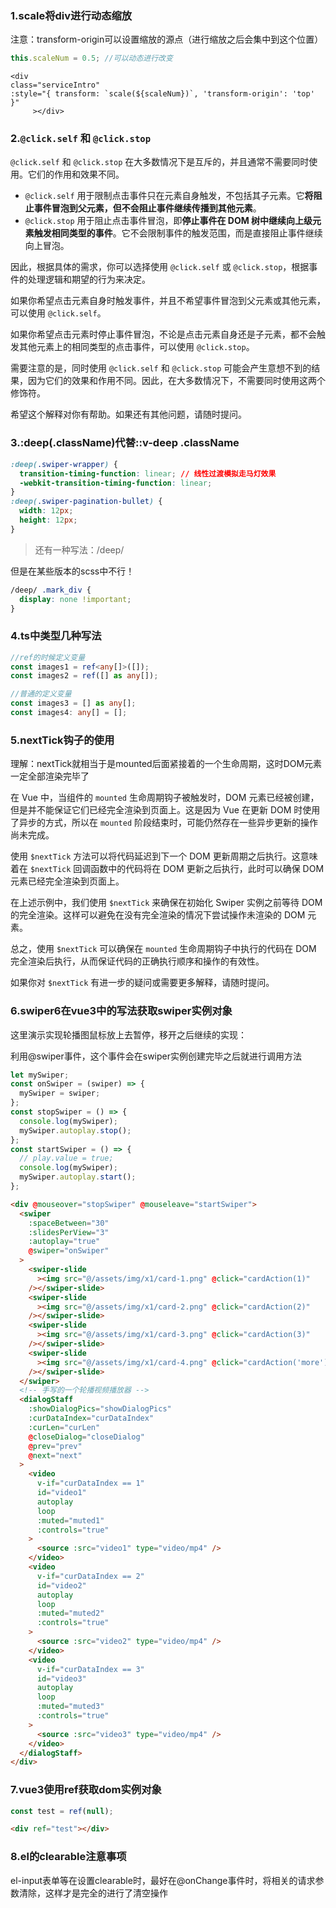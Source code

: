 ### 1.scale将div进行动态缩放

注意：transform-origin可以设置缩放的源点（进行缩放之后会集中到这个位置）

```js
this.scaleNum = 0.5; //可以动态进行改变
```

```vue
<div
class="serviceIntro"
:style="{ transform: `scale(${scaleNum})`, 'transform-origin': 'top' }"
     ></div>
```

### 2.`@click.self` 和 `@click.stop`

`@click.self` 和 `@click.stop` 在大多数情况下是互斥的，并且通常不需要同时使用。它们的作用和效果不同。

- `@click.self` 用于限制点击事件只在元素自身触发，不包括其子元素。它**将阻止事件冒泡到父元素，但不会阻止事件继续传播到其他元素**。
- `@click.stop` 用于阻止点击事件冒泡，即**停止事件在 DOM 树中继续向上级元素触发相同类型的事件**。它不会限制事件的触发范围，而是直接阻止事件继续向上冒泡。

因此，根据具体的需求，你可以选择使用 `@click.self` 或 `@click.stop`，根据事件的处理逻辑和期望的行为来决定。

如果你希望点击元素自身时触发事件，并且不希望事件冒泡到父元素或其他元素，可以使用 `@click.self`。

如果你希望点击元素时停止事件冒泡，不论是点击元素自身还是子元素，都不会触发其他元素上的相同类型的点击事件，可以使用 `@click.stop`。

需要注意的是，同时使用 `@click.self` 和 `@click.stop` 可能会产生意想不到的结果，因为它们的效果和作用不同。因此，在大多数情况下，不需要同时使用这两个修饰符。

希望这个解释对你有帮助。如果还有其他问题，请随时提问。



### 3.:deep(.className)代替::v-deep .className

```css
:deep(.swiper-wrapper) {
  transition-timing-function: linear; // 线性过渡模拟走马灯效果
  -webkit-transition-timing-function: linear;
}
:deep(.swiper-pagination-bullet) {
  width: 12px;
  height: 12px;
}
```

> 还有一种写法：/deep/ 

但是在某些版本的scss中不行！

```css
/deep/ .mark_div {
  display: none !important;
}
```



### 4.ts中类型几种写法

```ts
//ref的时候定义变量
const images1 = ref<any[]>([]);
const images2 = ref([] as any[]);

//普通的定义变量
const images3 = [] as any[];
const images4: any[] = [];
```



### 5.nextTick钩子的使用

理解：nextTick就相当于是mounted后面紧接着的一个生命周期，这时DOM元素一定全部渲染完毕了

在 Vue 中，当组件的 `mounted` 生命周期钩子被触发时，DOM 元素已经被创建，但是并不能保证它们已经完全渲染到页面上。这是因为 Vue 在更新 DOM 时使用了异步的方式，所以在 `mounted` 阶段结束时，可能仍然存在一些异步更新的操作尚未完成。

使用 `$nextTick` 方法可以将代码延迟到下一个 DOM 更新周期之后执行。这意味着在 `$nextTick` 回调函数中的代码将在 DOM 更新之后执行，此时可以确保 DOM 元素已经完全渲染到页面上。

在上述示例中，我们使用 `$nextTick` 来确保在初始化 Swiper 实例之前等待 DOM 的完全渲染。这样可以避免在没有完全渲染的情况下尝试操作未渲染的 DOM 元素。

总之，使用 `$nextTick` 可以确保在 `mounted` 生命周期钩子中执行的代码在 DOM 完全渲染后执行，从而保证代码的正确执行顺序和操作的有效性。

如果你对 `$nextTick` 有进一步的疑问或需要更多解释，请随时提问。



### 6.swiper6在vue3中的写法获取swiper实例对象

这里演示实现轮播图鼠标放上去暂停，移开之后继续的实现：

利用@swiper事件，这个事件会在swiper实例创建完毕之后就进行调用方法

```js
let mySwiper;
const onSwiper = (swiper) => {
  mySwiper = swiper;
};
const stopSwiper = () => {
  console.log(mySwiper);
  mySwiper.autoplay.stop();
};
const startSwiper = () => {
  // play.value = true;
  console.log(mySwiper);
  mySwiper.autoplay.start();
};
```

```html
<div @mouseover="stopSwiper" @mouseleave="startSwiper">
  <swiper
    :spaceBetween="30"
    :slidesPerView="3"
    :autoplay="true"
    @swiper="onSwiper"
  >
    <swiper-slide
      ><img src="@/assets/img/x1/card-1.png" @click="cardAction(1)"
    /></swiper-slide>
    <swiper-slide
      ><img src="@/assets/img/x1/card-2.png" @click="cardAction(2)"
    /></swiper-slide>
    <swiper-slide
      ><img src="@/assets/img/x1/card-3.png" @click="cardAction(3)"
    /></swiper-slide>
    <swiper-slide
      ><img src="@/assets/img/x1/card-4.png" @click="cardAction('more')"
    /></swiper-slide>
  </swiper>
  <!-- 手写的一个轮播视频播放器 -->
  <dialogStaff
    :showDialogPics="showDialogPics"
    :curDataIndex="curDataIndex"
    :curLen="curLen"
    @closeDialog="closeDialog"
    @prev="prev"
    @next="next"
  >
    <video
      v-if="curDataIndex == 1"
      id="video1"
      autoplay
      loop
      :muted="muted1"
      :controls="true"
    >
      <source :src="video1" type="video/mp4" />
    </video>
    <video
      v-if="curDataIndex == 2"
      id="video2"
      autoplay
      loop
      :muted="muted2"
      :controls="true"
    >
      <source :src="video2" type="video/mp4" />
    </video>
    <video
      v-if="curDataIndex == 3"
      id="video3"
      autoplay
      loop
      :muted="muted3"
      :controls="true"
    >
      <source :src="video3" type="video/mp4" />
    </video>
  </dialogStaff>
</div>
```



### 7.vue3使用ref获取dom实例对象

```js
const test = ref(null);
```

```html
<div ref="test"></div>
```



### 8.el的clearable注意事项

el-input表单等在设置clearable时，最好在@onChange事件时，将相关的请求参数清除，这样才是完全的进行了清空操作
